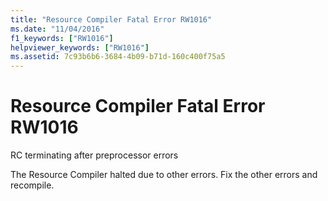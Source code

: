 ```yaml
---
title: "Resource Compiler Fatal Error RW1016"
ms.date: "11/04/2016"
f1_keywords: ["RW1016"]
helpviewer_keywords: ["RW1016"]
ms.assetid: 7c93b6b6-3684-4b09-b71d-160c400f75a5
---
```

# Resource Compiler Fatal Error RW1016

RC terminating after preprocessor errors

The Resource Compiler halted due to other errors. Fix the other errors and recompile.

